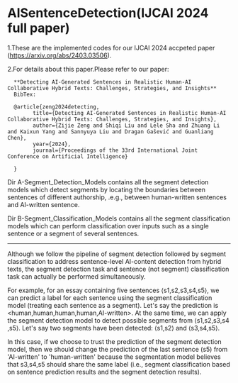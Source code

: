 # AISentenceDetection(IJCAI 2024 full paper)


1.These are the implemented codes for our IJCAI 2024 accpeted paper (https://arxiv.org/abs/2403.03506).

2.For details about this paper.Please refer to our paper:

      **Detecting AI-Generated Sentences in Realistic Human-AI Collaborative Hybrid Texts: Challenges, Strategies, and Insights**
      BibTex:

      @article{zeng2024detecting,
            title={Detecting AI-Generated Sentences in Realistic Human-AI Collaborative Hybrid Texts: Challenges, Strategies, and Insights}, 
            author={Zijie Zeng and Shiqi Liu and Lele Sha and Zhuang Li and Kaixun Yang and Sannyuya Liu and Dragan Gašević and Guanliang Chen},
            year={2024},
            journal={Proceedings of the 33rd International Joint Conference on Artificial Intelligence}
          
      }

Dir A-Segment_Detection_Models contains all the segment detection models which detect segments by locating the boundaries between sentences of different authorship, .e.g., between human-written sentences and AI-written sentence.

Dir B-Segment_Classification_Models contains all the segment classification models which can perform classification over inputs such as a single sentence or a segment of several sentences. 

----------------------------------------------------------------------------------

Although we follow the pipeline of segment detection followed by segment classification to address sentence-level AI-content detection from hybrid texts, the segment detection task and sentence (not segment) classification task can actually be performed simultaneously.

For example, for an essay containing five sentences ⟨s1​,s2​,s3​,s4​,s5​⟩, we can predict a label for each sentence using the segment classification model (treating each sentence as a segment). Let's say the prediction is <human,human,human,human,AI-written>. At the same time, we can apply the segment detection model to detect possible segments from ⟨s1​,s2​,s3​,s4​,s5​⟩. Let's say two segments have been detected: ⟨s1​,s2​⟩ and ⟨s3​,s4​,s5​⟩.

In this case, if we choose to trust the prediction of the segment detection model, then we should change the prediction of the last sentence (s5​) from 'AI-written' to 'human-written' because the segmentation model believes that s3​,s4​,s5​ should share the same label (i.e., segment classification based on sentence prediction results and the segment detection results).


